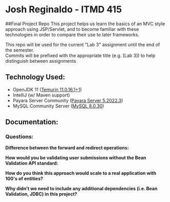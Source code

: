 # Josh Reginaldo - ITMD 415
##Final Project Repo
This project helps us learn the basics of an MVC style approach using
JSP/Servlet, and to become familiar with these technologies in order to compare their use to later
frameworks.

This repo will be used for the current "Lab 3" assignment until the end of the semester.  
Commits will be prefixed with the appropriate title (e.g. [Lab 3]) to help distinguish between assignments
## Technology Used:
- OpenJDK 11 ([Temurin 11.0.16.1+1](https://adoptium.net/temurin/releases/?version=11))
- IntelliJ (w/ Maven support)
- Payara Server Community ([Payara Server 5.2022.3](https://www.payara.fish/downloads/payara-platform-community-edition/))
- MySQL Community Server ([MySQL 8.0.30](https://dev.mysql.com/downloads/mysql/))
## Documentation:  
### Questions:
__Difference between the forward and redirect operations:__

__How would you be validating user submissions without the Bean Validation API
standard:__

__How do you think this approach would scale to a real application with 100's of
entities?__

__Why didn't we need to include any additional dependencies (i.e. Bean Validation,
JDBC) in this project?__  
      